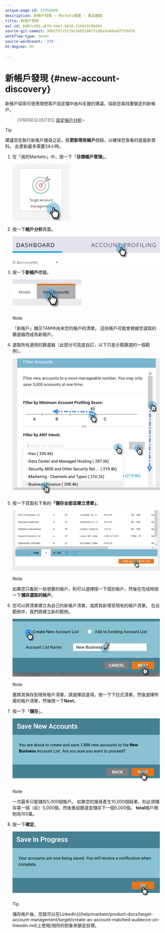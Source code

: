 ```yaml
---
unique-page-id: 37355609
description: 新帳戶探索 — Marketo檔案 — 產品檔案
title: 新帳戶發現
exl-id: 0d07cd0d-abf6-4daf-b818-21b91919bd9d
source-git-commit: 90b2f0f251f0c5805188731d0a2e4deedf720d70
workflow-type: tm+mt
source-wordcount: '276'
ht-degree: 0%

---
```


# 新帳戶發現 {#new-account-discovery}

新帳戶探索可使用理想客戶設定檔中由AI支援的建議，協助您尋找要鎖定的新帳戶。

>[!PREREQUISITES]
[設定帳戶分析](/help/marketo/product-docs/target-account-management/account-profiling/setting-up-account-profiling.md)>
>

>[!TIP]
建議您在執行新帳戶搜尋之前，按&#x200B;**更新現有帳戶**&#x200B;按鈕，以確保您查看的是最新資料。 此更新最多需要24小時。

1. 在「我的Marketo」中，按一下「**目標帳戶管理**」。

   ![](assets/new-account-discovery-1.png)

1. 按一下&#x200B;**帳戶分析**&#x200B;頁簽。

   ![](assets/two-2.png)

1. 按一下&#x200B;**新帳戶**&#x200B;標籤。

   ![](assets/three-1.png)

   >[!NOTE]
   「新帳戶」顯示TAM中尚未您的帳戶的清單。 這些帳戶可能會根據您選取的篩選器而成為新帳戶。

1. 選取所有適用的篩選器（此部分可高度自訂，以下只是示範篩選的一個範例）。

   ![](assets/four-1.png)

1. 按一下頁面右下角的&#x200B;**「儲存全部並建立清單」**。

   ![](assets/five-1.png)

   >[!NOTE]
   如果您只看到一些想要的帳戶，則可以選擇按一下個別帳戶，然後在完成時按一下&#x200B;**儲存選取的帳戶**。

1. 您可以將清單建立為自己的新帳戶清單，或將其新增至現有的帳戶清單。 在此範例中，我們將建立新的範例。

   ![](assets/six-1.png)

   >[!NOTE]
   要將其保存到現有帳戶清單，請選擇該選項，按一下下拉式清單，然後選擇所需的帳戶清單，然後按一下&#x200B;**Next**。

1. 按一下「**儲存**」。

   ![](assets/seven-1.png)

   >[!NOTE]
   一次最多只能儲存5,000個帳戶。 如果您的搜尋產生10,000個結果，則必須儲存第一個（前）5,000個，然後重設篩選並儲存下一個5,000個。 **total**&#x200B;帳戶限制為100萬。

1. 按一下&#x200B;**確定**。

   ![](assets/eight.png)

   >[!TIP]
   儲存帳戶後，您就可以在LinkedIn](/help/marketo/product-docs/target-account-management/target/create-an-account-matched-audience-on-linkedin.md)上使用[相符的對象來鎖定目標。
